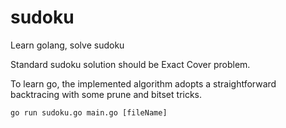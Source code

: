 # sudoku
Learn golang, solve sudoku

Standard sudoku solution should be Exact Cover problem.

To learn go, the implemented algorithm adopts a straightforward backtracing with some prune and bitset tricks.


```
go run sudoku.go main.go [fileName]
```
